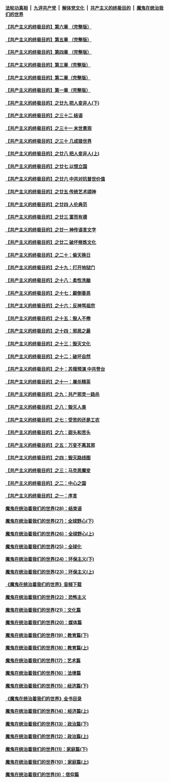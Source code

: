 ####  [法轮功真相](../../../../basic/blob/master/README.md?t=02230813) &nbsp;|&nbsp; [九评共产党](../../../../9ping.md/blob/master/README.md?t=02230813) &nbsp;|&nbsp; [解体党文化](../../../../jtdwh.md/blob/master/README.md?t=02230813)  &nbsp;|&nbsp; [共产主义的终极目的](../../../../gczydzjmd.md/blob/master/README.md?t=02230813) &nbsp;|&nbsp; [魔鬼在统治我们的世界](../../../../mgztzwmdsj.md/blob/master/README.md?t=02230813) 

#### [【共产主义的终极目的】第六章 （完整版）](../pages/nsc422/n11428913.md?t=02230813) 

#### [【共产主义的终极目的】第五章 （完整版）](../pages/nsc422/n11428912.md?t=02230813) 

#### [【共产主义的终极目的】第四章 （完整版）](../pages/nsc422/n11428907.md?t=02230813) 

#### [【共产主义的终极目的】第三章（完整版）](../pages/nsc422/n11428848.md?t=02230813) 

#### [【共产主义的终极目的】第二章（完整版）](../pages/nsc422/n11428831.md?t=02230813) 

#### [【共产主义的终极目的】第一章（完整版）](../pages/nsc422/n11417651.md?t=02230813) 

#### [【共产主义的终极目的】之廿九 把人变非人(下)](../pages/nsc422/n11344140.md?t=02230813) 

#### [【共产主义的终极目的】之三十二 结语](../pages/nsc422/n11360535.md?t=02230813) 

#### [【共产主义的终极目的】之三十一 末世景观](../pages/nsc422/n11351129.md?t=02230813) 

#### [【共产主义的终极目的】之三十 几成狼世界](../pages/nsc422/n11348280.md?t=02230813) 

#### [【共产主义的终极目的】之廿八 把人变非人(上)](../pages/nsc422/n11340492.md?t=02230813) 

#### [【共产主义的终极目的】之廿七 以恨立国](../pages/nsc422/n11336944.md?t=02230813) 

#### [【共产主义的终极目的】之廿六 中共对抗普世价值](../pages/nsc422/n11324785.md?t=02230813) 

#### [【共产主义的终极目的】之廿五 传统艺术颂神](../pages/nsc422/n11296396.md?t=02230813) 

#### [【共产主义的终极目的】之廿四 人伦典范](../pages/nsc422/n11296397.md?t=02230813) 

#### [【共产主义的终极目的】之廿三 富而有德](../pages/nsc422/n11283598.md?t=02230813) 

#### [【共产主义的终极目的】之廿一 神传语言文字](../pages/nsc422/n11263265.md?t=02230813) 

#### [【共产主义的终极目的】之廿二 破坏修炼文化](../pages/nsc422/n11245728.md?t=02230813) 

#### [【共产主义的终极目的】之二十：偷天换日](../pages/nsc422/n11238846.md?t=02230813) 

#### [【共产主义的终极目的】之十九：打开地狱门](../pages/nsc422/n11206376.md?t=02230813) 

#### [【共产主义的终极目的】之十八：柔性洗脑](../pages/nsc422/n11199994.md?t=02230813) 

#### [【共产主义的终极目的】之十七：颠倒善恶](../pages/nsc422/n11179782.md?t=02230813) 

#### [【共产主义的终极目的】之十六：反神骂祖宗](../pages/nsc422/n11166798.md?t=02230813) 

#### [【共产主义的终极目的】之十五：毁人不倦](../pages/nsc422/n11166792.md?t=02230813) 

#### [【共产主义的终极目的】之十四：邪恶之最](../pages/nsc422/n11150249.md?t=02230813) 

#### [【共产主义的终极目的】之十三：毁灭文化](../pages/nsc422/n11135227.md?t=02230813) 

#### [【共产主义的终极目的】之十二：破坏自然](../pages/nsc422/n11135214.md?t=02230813) 

#### [【共产主义的终极目的】之十：苏俄预演 中共登台](../pages/nsc422/n11118424.md?t=02230813) 

#### [【共产主义的终极目的】之十一：屠杀精英](../pages/nsc422/n11118442.md?t=02230813) 

#### [【共产主义的终极目的】之九：共产邪灵一路杀](../pages/nsc422/n11114139.md?t=02230813) 

#### [【共产主义的终极目的】之八：毁灭人类](../pages/nsc422/n11108503.md?t=02230813) 

#### [【共产主义的终极目的】之七：受苦的还是工农](../pages/nsc422/n11101809.md?t=02230813) 

#### [【共产主义的终极目的】之六：甜头和苦头](../pages/nsc422/n11096971.md?t=02230813) 

#### [【共产主义的终极目的】之五：万变不离其邪](../pages/nsc422/n11091285.md?t=02230813) 

#### [【共产主义的终极目的】之四：毁灭路线图](../pages/nsc422/n11086284.md?t=02230813) 

#### [【共产主义的终极目的】之三：马克思魔变](../pages/nsc422/n11061941.md?t=02230813) 

#### [【共产主义的终极目的】之二：中心之国](../pages/nsc422/n11047728.md?t=02230813) 

#### [【共产主义的终极目的】之一：序言](../pages/nsc422/n11086077.md?t=02230813) 

#### [魔鬼在统治着我们的世界(28)：结束语](../pages/nsc422/n10936246.md?t=02230813) 

#### [魔鬼在统治着我们的世界(27)：全球野心(下)](../pages/nsc422/n10928319.md?t=02230813) 

#### [魔鬼在统治着我们的世界(26)：全球野心(上)](../pages/nsc422/n10900318.md?t=02230813) 

#### [魔鬼在统治着我们的世界(25)：全球化](../pages/nsc422/n10788205.md?t=02230813) 

#### [魔鬼在统治着我们的世界(24)：环保主义(下)](../pages/nsc422/n10695307.md?t=02230813) 

#### [魔鬼在统治着我们的世界(23)：环保主义(上)](../pages/nsc422/n10688613.md?t=02230813) 

#### [《魔鬼在统治着我们的世界》音频下载](../pages/nsc422/n10635553.md?t=02230813) 

#### [魔鬼在统治着我们的世界(22)：恐怖主义](../pages/nsc422/n10614727.md?t=02230813) 

#### [魔鬼在统治着我们的世界(21)：文化篇](../pages/nsc422/n10597706.md?t=02230813) 

#### [魔鬼在统治着我们的世界(20)：媒体篇](../pages/nsc422/n10586579.md?t=02230813) 

#### [魔鬼在统治着我们的世界(19)：教育篇(下)](../pages/nsc422/n10564808.md?t=02230813) 

#### [魔鬼在统治着我们的世界(18)：教育篇(上)](../pages/nsc422/n10526970.md?t=02230813) 

#### [魔鬼在统治着我们的世界(17)：艺术篇](../pages/nsc422/n10499093.md?t=02230813) 

#### [魔鬼在统治着我们的世界(16)：法律篇](../pages/nsc422/n10485969.md?t=02230813) 

#### [魔鬼在统治着我们的世界(15)：经济篇(下)](../pages/nsc422/n10469975.md?t=02230813) 

#### [《魔鬼在统治着我们的世界》全书目录](../pages/nsc422/n10464261.md?t=02230813) 

#### [魔鬼在统治着我们的世界(14)：经济篇(上)](../pages/nsc422/n10457370.md?t=02230813) 

#### [魔鬼在统治着我们的世界(13)：政治篇(下)](../pages/nsc422/n10448270.md?t=02230813) 

#### [魔鬼在统治着我们的世界(12)：政治篇(上)](../pages/nsc422/n10444576.md?t=02230813) 

#### [魔鬼在统治着我们的世界(11)：家庭篇(下)](../pages/nsc422/n10440961.md?t=02230813) 

#### [魔鬼在统治着我们的世界(10)：家庭篇(上)](../pages/nsc422/n10435448.md?t=02230813) 

#### [魔鬼在统治着我们的世界(9)：信仰篇](../pages/nsc422/n10432159.md?t=02230813) 

